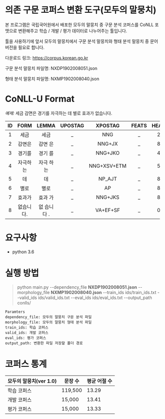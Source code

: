 # **의존 구문 코퍼스 변환 도구**(모두의 말뭉치)

본 프로그램은 국립국어원에서 배포한 모두의 말뭉치 중  구문 분석 코퍼스를 CoNLL 포맷으로 변환해주고 학습 / 개발 / 평가 데이터로 나누어주는 툴입니다.

툴을 사용하기에 앞서 모두의 말뭉치에서 구문 분석 말뭉치와 형태 분석 말뭉치 중 문어 버전을 필요로 합니다.

다운로드 링크: https://corpus.korean.go.kr

구문 분석 말뭉치 파일명: NXDP1902008051.json

형태 분석 말뭉치 파일명: NXMP1902008040.json



# CoNLL-U Format

*예제:* 세금 감면은 경기를 자극하는 데 별로 효과가 없습니다.

|  ID  |   FORM    |    LEMMA    | UPOSTAG |   XPOSTAG   | FEATS | HEAD | DEPREL | DEPS | MISC |
| :--: | :-------: | :---------: | :-----: | :---------: | :---: | :--: | :----: | :--: | :--: |
|  1   |   세금    |    세금     |    _    |     NNG     |   _   |  2   |   NP   |  _   |  _   |
|  2   |  감면은   |   감면 은   |    _    |   NNG+JX    |   _   |  8   | NP_SBJ |  _   |  _   |
|  3   |  경기를   |   경기 를   |    _    |   NNG+JKO   |   _   |  4   | NP_OBJ |  _   |  _   |
|  4   | 자극하는  | 자극 하 는  |    _    | NNG+XSV+ETM |   _   |  5   | VP_MOD |  _   |  _   |
|  5   |    데     |     데      |    _    |   NP_AJT    |   _   |  8   | NP_AJT |  _   |  _   |
|  6   |   별로    |    별로     |    _    |     AP      |   _   |  8   |   AP   |  _   |  _   |
|  7   |  효과가   |   효과 가   |    _    |   NNG+JKS   |   _   |  8   | NP_SBJ |  _   |  _   |
|  8   | 없습니다. | 없 습니다 . |    _    |  VA+EF+SF   |   _   |  0   |   VP   |  _   |  _   |



# 요구사항

- python 3.6

  

# 실행 방법

> python main.py --dependency_file **NXDP1902008051.json** --morphology_file **NXMP1902008040.json** --train_ids ids/train_ids.txt --valid_ids ids/valid_ids.txt --eval_ids ids/eval_ids.txt --output_path conlls/

```
Paramters
dependency_file: 모두의 말뭉치 구문 분석 파일
morphology_file: 모두의 말뭉치 형태 분석 파일
train_ids: 학습 코퍼스
valid_ids: 개발 코퍼스
eval_ids: 평가 코퍼스
output_path: 변환한 파일 저장할 폴더 경로
```



# 코퍼스 통계

| 모두의 말뭉치(ver 1.0) | 문장 수 | 평균 어절 수 |
| ---------------------- | ------- | ------------ |
| 학습 코퍼스            | 119,500 | 13.29        |
| 개발 코퍼스            | 15,000  | 13.41        |
| 평가 코퍼스            | 15,000  | 13.33        |

